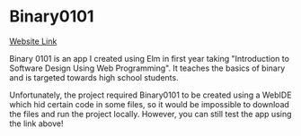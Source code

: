 # Binary0101

[Website Link](https://cs1xd3.online/ShowModulePublish?modulePublishId=0a6330dc-6e05-447c-820f-293aca08929a&fullscreen=true)

Binary 0101 is an app I created using Elm in first year taking "Introduction to Software Design Using Web Programming". It teaches the basics of binary and is targeted towards high school students.

Unfortunately, the project required Binary0101 to be created using a WebIDE which hid certain code in some files, so it would be impossible to download the files and run the project locally. However, you can still test the app using the link above!
